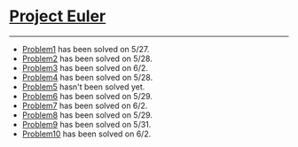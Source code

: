 # [Project Euler](http://projecteuler.net)

---

+ [Problem1](http://projecteuler.net/problem=1) has been solved on 5/27.
+ [Problem2](http://projecteuler.net/problem=2) has been solved on 5/28.
+ [Problem3](http://projecteuler.net/problem=3) has been solved on 6/2.
+ [Problem4](http://projecteuler.net/problem=4) has been solved on 5/28.
+ [Problem5](http://projecteuler.net/problem=5) hasn't been solved yet.
+ [Problem6](http://projecteuler.net/problem=6) has been solved on 5/29.
+ [Problem7](http://projecteuler.net/problem=7) has been solved on 6/2.
+ [Problem8](http://projecteuler.net/problem=8) has been solved on 5/29.
+ [Problem9](http://projecteuler.net/problem=9) has been solved on 5/31.
+ [Problem10](http://projecteuler.net/problem=10) has been solved on 6/2.

